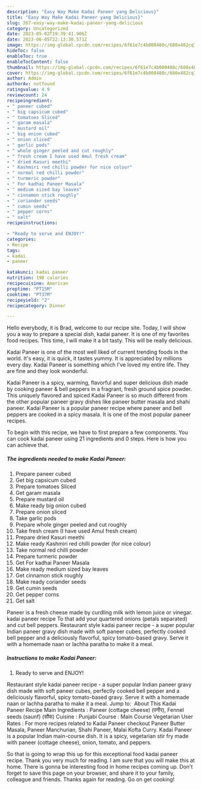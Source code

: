```yaml
---
description: "Easy Way Make Kadai Paneer yang Delicious}"
title: "Easy Way Make Kadai Paneer yang Delicious}"
slug: 267-easy-way-make-kadai-paneer-yang-delicious
category: Uncategorized
date: 2023-05-02T19:39:41.906Z
date: 2023-06-05T22:13:30.571Z
image: https://img-global.cpcdn.com/recipes/6f61e7c4b008480c/680x482cq70/kadai-paneer-recipe-main-photo.jpg
hideToc: false
enableToc: true
enableTocContent: false
thumbnail: https://img-global.cpcdn.com/recipes/6f61e7c4b008480c/680x482cq70/kadai-paneer-recipe-main-photo.jpg
cover: https://img-global.cpcdn.com/recipes/6f61e7c4b008480c/680x482cq70/kadai-paneer-recipe-main-photo.jpg
author: Admin
authorAv: notfound
ratingvalue: 4.9
reviewcount: 24
recipeingredient:
- " paneer cubed"
- " big capsicum cubed"
- " tomatoes Sliced"
- " garam masala"
- " mustard oil"
- " big onion cubed"
- " onion sliced"
- " garlic pods"
- " whole ginger peeled and cut roughly"
- " fresh cream I have used Amul fresh cream"
- " dried Kasuri meethi"
- " Kashmiri red chilli powder for nice colour"
- " normal red chilli powder"
- " turmeric powder"
- " For kadhai Paneer Masala"
- " medium sized bay leaves"
- " cinnamon stick roughly"
- " coriander seeds"
- " cumin seeds"
- " pepper corns"
- " salt"
recipeinstructions:

- "Ready to serve and ENJOY!"
categories:
- Recipe
tags:
- kadai
- paneer

katakunci: kadai paneer 
nutrition: 198 calories
recipecuisine: American
preptime: "PT15M"
cooktime: "PT37M"
recipeyield: "2"
recipecategory: Dinner

---
```



Hello everybody, it is Brad, welcome to our recipe site. Today, I will show you a way to prepare a special dish, kadai paneer. It is one of my favorites food recipes. This time, I will make it a bit tasty. This will be really delicious.

Kadai Paneer is one of the most well liked of current trending foods in the world. It's easy, it is quick, it tastes yummy. It is appreciated by millions every day. Kadai Paneer is something which I've loved my entire life. They are fine and they look wonderful.

Kadai Paneer is a spicy, warming, flavorful and super delicious dish made by cooking paneer &amp; bell peppers in a fragrant, fresh ground spice powder. This uniquely flavored and spiced Kadai Paneer is so much different from the other popular paneer gravy dishes like paneer butter masala and shahi paneer. Kadai Paneer is a popular paneer recipe where paneer and bell peppers are cooked in a spicy masala. It is one of the most popular paneer recipes.


To begin with this recipe, we have to first prepare a few components. You can cook kadai paneer using 21 ingredients and 0 steps. Here is how you can achieve that.

<!--inarticleads1-->

##### The ingredients needed to make Kadai Paneer:

1. Prepare  paneer cubed
1. Get  big capsicum cubed
1. Prepare  tomatoes Sliced
1. Get  garam masala
1. Prepare  mustard oil
1. Make ready  big onion cubed
1. Prepare  onion sliced
1. Take  garlic pods
1. Prepare  whole ginger peeled and cut roughly
1. Take  fresh cream (I have used Amul fresh cream)
1. Prepare  dried Kasuri meethi
1. Make ready  Kashmiri red chilli powder (for nice colour)
1. Take  normal red chilli powder
1. Prepare  turmeric powder
1. Get  For kadhai Paneer Masala
1. Make ready  medium sized bay leaves
1. Get  cinnamon stick roughly
1. Make ready  coriander seeds
1. Get  cumin seeds
1. Get  pepper corns
1. Get  salt


Paneer is a fresh cheese made by curdling milk with lemon juice or vinegar. kadai paneer recipe To that add your quartered onions (petals separated) and cut bell peppers. Restaurant style kadai paneer recipe - a super popular Indian paneer gravy dish made with soft paneer cubes, perfectly cooked bell pepper and a deliciously flavorful, spicy tomato-based gravy. Serve it with a homemade naan or lachha paratha to make it a meal. 

<!--inarticleads2-->

##### Instructions to make Kadai Paneer:


1. Ready to serve and ENJOY!

Restaurant style kadai paneer recipe - a super popular Indian paneer gravy dish made with soft paneer cubes, perfectly cooked bell pepper and a deliciously flavorful, spicy tomato-based gravy. Serve it with a homemade naan or lachha paratha to make it a meal. Jump to: ️ About This Kadai Paneer Recipe Main Ingredients : Paneer (cottage cheese) (पनीर), Fennel seeds (saunf) (सौंफ) Cuisine : Punjabi Course : Main Course Vegetarian User Rates : For more recipes related to Kadai Paneer checkout Paneer Butter Masala, Paneer Manchurian, Shahi Paneer, Malai Kofta Curry. Kadai Paneer is a popular Indian main-course dish. It is a spicy, vegetarian stir fry made with paneer (cottage cheese), onion, tomato, and peppers. 

So that is going to wrap this up for this exceptional food kadai paneer recipe. Thank you very much for reading. I am sure that you will make this at home. There is gonna be interesting food in home recipes coming up. Don't forget to save this page on your browser, and share it to your family, colleague and friends. Thanks again for reading. Go on get cooking!
